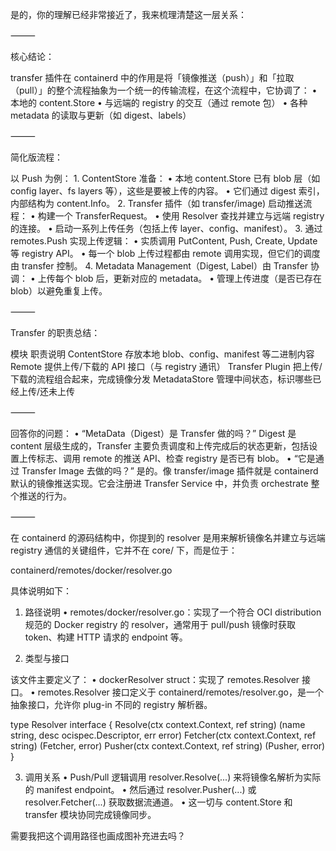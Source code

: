 是的，你的理解已经非常接近了，我来梳理清楚这一层关系：

⸻

核心结论：

transfer 插件在 containerd 中的作用是将「镜像推送（push）」和「拉取（pull）」的整个流程抽象为一个统一的传输流程，在这个流程中，它协调了：
	•	本地的 content.Store
	•	与远端的 registry 的交互（通过 remote 包）
	•	各种 metadata 的读取与更新（如 digest、labels）

⸻

简化版流程：

以 Push 为例：
	1.	ContentStore 准备：
	•	本地 content.Store 已有 blob 层（如 config layer、fs layers 等），这些是要被上传的内容。
	•	它们通过 digest 索引，内部结构为 content.Info。
	2.	Transfer 插件（如 transfer/image) 启动推送流程：
	•	构建一个 TransferRequest。
	•	使用 Resolver 查找并建立与远端 registry 的连接。
	•	启动一系列上传任务（包括上传 layer、config、manifest）。
	3.	通过 remotes.Push 实现上传逻辑：
	•	实质调用 PutContent, Push, Create, Update 等 registry API。
	•	每一个 blob 上传过程都由 remote 调用实现，但它们的调度由 transfer 控制。
	4.	Metadata Management（Digest, Label）由 Transfer 协调：
	•	上传每个 blob 后，更新对应的 metadata。
	•	管理上传进度（是否已存在 blob）以避免重复上传。

⸻

Transfer 的职责总结：

模块	职责说明
ContentStore	存放本地 blob、config、manifest 等二进制内容
Remote	提供上传/下载的 API 接口（与 registry 通讯）
Transfer Plugin	把上传/下载的流程组合起来，完成镜像分发
MetadataStore	管理中间状态，标识哪些已经上传/还未上传



⸻

回答你的问题：
	•	“MetaData（Digest）是 Transfer 做的吗？”
Digest 是 content 层级生成的，Transfer 主要负责调度和上传完成后的状态更新，包括设置上传标志、调用 remote 的推送 API、检查 registry 是否已有 blob。
	•	“它是通过 Transfer Image 去做的吗？”
是的。像 transfer/image 插件就是 containerd 默认的镜像推送实现。它会注册进 Transfer Service 中，并负责 orchestrate 整个推送的行为。

⸻

在 containerd 的源码结构中，你提到的 resolver 是用来解析镜像名并建立与远端 registry 通信的关键组件，它并不在 core/ 下，而是位于：

containerd/remotes/docker/resolver.go

具体说明如下：

1. 路径说明
	•	remotes/docker/resolver.go：实现了一个符合 OCI distribution 规范的 Docker registry 的 resolver，通常用于 pull/push 镜像时获取 token、构建 HTTP 请求的 endpoint 等。

2. 类型与接口

该文件主要定义了：
	•	dockerResolver struct：实现了 remotes.Resolver 接口。
	•	remotes.Resolver 接口定义于 containerd/remotes/resolver.go，是一个抽象接口，允许你 plug-in 不同的 registry 解析器。

type Resolver interface {
    Resolve(ctx context.Context, ref string) (name string, desc ocispec.Descriptor, err error)
    Fetcher(ctx context.Context, ref string) (Fetcher, error)
    Pusher(ctx context.Context, ref string) (Pusher, error)
}

3. 调用关系
	•	Push/Pull 逻辑调用 resolver.Resolve(...) 来将镜像名解析为实际的 manifest endpoint。
	•	然后通过 resolver.Pusher(...) 或 resolver.Fetcher(...) 获取数据流通道。
	•	这一切与 content.Store 和 transfer 模块协同完成镜像同步。

需要我把这个调用路径也画成图补充进去吗？